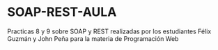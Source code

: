 # SOAP-REST-AULA
Practicas 8 y 9 sobre SOAP y REST realizadas por los estudiantes Félix Guzmán y John Peña para la materia de Programación Web
